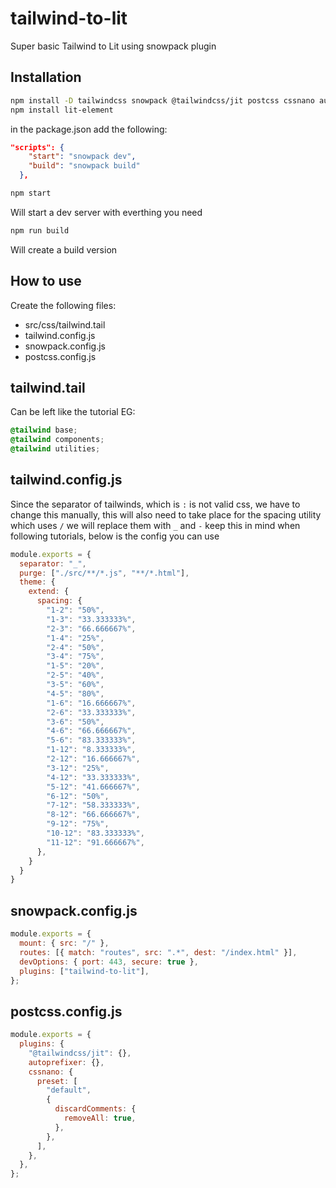 # tailwind-to-lit

Super basic Tailwind to Lit using snowpack plugin

## Installation

```bash
npm install -D tailwindcss snowpack @tailwindcss/jit postcss cssnano autoprefixer tailwind-to-lit
npm install lit-element
```

in the package.json add the following:

```json
"scripts": { 
    "start": "snowpack dev",
    "build": "snowpack build"
  },
```

```bash
npm start
```

Will start a dev server with everthing you need

```bash
npm run build
```

Will create a build version

## How to use

Create the following files:

- src/css/tailwind.tail
- tailwind.config.js
- snowpack.config.js
- postcss.config.js
  
## tailwind.tail

Can be left like the tutorial EG:

```css
@tailwind base;
@tailwind components;
@tailwind utilities;
```

## tailwind.config.js

Since the separator of tailwinds, which is `:`  is not valid css, we have to change this manually, this will also need to take place for the spacing utility which uses `/` we will replace them with `_` and `-` keep this in mind when following tutorials, below is the config you can use

```js
module.exports = {
  separator: "_",
  purge: ["./src/**/*.js", "**/*.html"],
  theme: {
    extend: {
      spacing: {
        "1-2": "50%",
        "1-3": "33.333333%",
        "2-3": "66.666667%",
        "1-4": "25%",
        "2-4": "50%",
        "3-4": "75%",
        "1-5": "20%",
        "2-5": "40%",
        "3-5": "60%",
        "4-5": "80%",
        "1-6": "16.666667%",
        "2-6": "33.333333%",
        "3-6": "50%",
        "4-6": "66.666667%",
        "5-6": "83.333333%",
        "1-12": "8.333333%",
        "2-12": "16.666667%",
        "3-12": "25%",
        "4-12": "33.333333%",
        "5-12": "41.666667%",
        "6-12": "50%",
        "7-12": "58.333333%",
        "8-12": "66.666667%",
        "9-12": "75%",
        "10-12": "83.333333%",
        "11-12": "91.666667%",
      },
    }
  }
}
```

## snowpack.config.js

```js
module.exports = {
  mount: { src: "/" },
  routes: [{ match: "routes", src: ".*", dest: "/index.html" }],
  devOptions: { port: 443, secure: true },
  plugins: ["tailwind-to-lit"],
};

```

## postcss.config.js

```js
module.exports = {
  plugins: {
    "@tailwindcss/jit": {},
    autoprefixer: {},
    cssnano: {
      preset: [
        "default",
        {
          discardComments: {
            removeAll: true,
          },
        },
      ],
    },
  },
};
```
